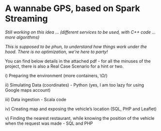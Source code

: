 # A wannabe GPS, based on Spark Streaming


<i>Still working on this idea ... (different services to be used, with C++ code ... more algorithms)</i>

<i>This is supposed to be phun, to understand how things work under the hood. 
  There is no optimization, we're here to party!  </i>




You can find below details in the attached pdf - for all the minuses of the project,
there is also a Real Case Scenario for a hint or two.

i)   Preparing the environment (more containers, \O/)

ii)  Simulating Data (coordinates) - Python (yes, I am too lazy for using Google maps account)

iii) Data ingestion - Scala code 

iv) Creating map and exposing the vehicle’s  location (SQL, PHP and Leaflet)

v)  Finding the nearest  restaurant, while knowing the position of the vehicle when the request was made - SQL and  PHP
